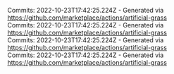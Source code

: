 Commits: 2022-10-23T17:42:25.224Z - Generated via https://github.com/marketplace/actions/artificial-grass
<br>
Commits: 2022-10-23T17:42:25.224Z - Generated via https://github.com/marketplace/actions/artificial-grass
<br>
Commits: 2022-10-23T17:42:25.224Z - Generated via https://github.com/marketplace/actions/artificial-grass
<br>
Commits: 2022-10-23T17:42:25.224Z - Generated via https://github.com/marketplace/actions/artificial-grass
<br>
